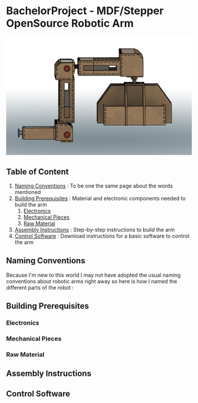# BachelorProject - MDF/Stepper OpenSource Robotic Arm

![Image of the robotic arm in fusion 360](/Resources/Project_Documentation/Arm_Picture.png "Robotic Arm")

## Table of Content

1. [Naming Conventions](#naming-conventions) : To be one the same page about the words mentioned
2. [Building Prerequisites](#building-prerequisites) : Material and electronic components needed to build the arm
   1. [Electronics](#electronics)
   2. [Mechanical Pieces](#mechanical-pieces)
   3. [Raw Material](#raw-material)
3. [Assembly Instructions](#assembly-instructions) : Step-by-step instructions to build the arm
4. [Control Software](#control-software) : Download instructions for a basic software to control the arm

## Naming Conventions
Because I'm new to this world I may not have adopted the usual naming conventions about robotic
arms right away so here is how I named the different parts of the robot :



## Building Prerequisites

### Electronics


### Mechanical Pieces


### Raw Material

## Assembly Instructions

## Control Software
